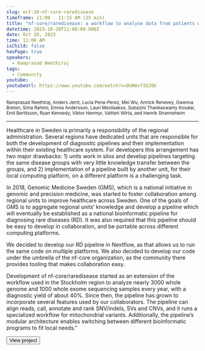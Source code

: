 ```yaml
---
slug: oct-20-nf-core-raredisease
timeframe: 11:00 - 11:15 AM (15 min)
title: "nf-core/raredisease: a workflow to analyse data from patients with rare diseases"
datetime: 2023-10-20T11:00:00.000Z
date: Oct 20, 2023
time: 11:00 AM
isChild: false
hasPage: true
speakers:
  - Ramprasad Neethiraj
tags:
  - Community
youtube:
youtubeUrl: https://www.youtube.com/watch?v=DUN6v7IOJ0k
---
```

<div className="mb-4">
  <small className="typo-small">
    Ramprasad Neethiraj, Anders Jemt, Lucia Pena-Perez, Mei Wu, Annick Renevey, Gwenna Breton, Sima Rahimi, Emma Andersson, Lauri Mesilaakso, Subazini Thankaswamy Kosalai, Emil Bertilsson, Ryan Kennedy, Viktor Henmyr, Valtteri Wirta, and Henrik Stranneheim
  </small>
</div>

<hr className="border-t border-gray-50 mb-4 opacity-20" />

Healthcare in Sweden is primarily a responsibility of the regional administration. Several regions have dedicated units that are responsible for both the development of diagnostic pipelines and their implementation within their existing healthcare system. For developers this arrangement has two major drawbacks: 1) units work in silos and develop pipelines targeting the same disease groups with very little knowledge transfer between the groups, and 2) implementation of a pipeline built by another unit, for their local computing platform, on a different platform is a challenging task.

In 2018, Genomic Medicine Sweden (GMS), which is a national initiative in genomic and precision medicine, was started to foster collaboration among regional units to improve healthcare across Sweden. One of the goals of GMS is to aggregate regional units’ knowledge and develop a pipeline which will eventually be established as a national bioinformatic pipeline for diagnosing rare diseases (RD). It was also required that this pipeline should be easy to develop in collaboration, and be portable across different computing platforms.

We decided to develop our RD pipeline in Nextflow, as that allows us to run the same code on multiple platforms. We also decided to develop our code under the umbrella of the nf-core organization, as the community there provides tooling that makes collaboration easy.

Development of nf-core/raredisease started as an extension of the workflow used in the Stockholm region to analyze nearly 3000 whole genome and 1000 whole exome sequencing samples every year, with a diagnostic yield of about 40%. Since then, the pipeline has grown to incorporate several features used by our collaborators. The pipeline can align reads, call, annotate and rank SNV/indels, SVs and CNVs, and it runs a specialized workflow for mitochondrial variants. Additionally, the pipeline’s modular architecture enables switching between different bioinformatic programs to fit local needs."

<div>
  <Button to="https://github.com/nf-core/raredisease" variant="secondary" size="md" arrow>
    View project
  </Button>
</div>
